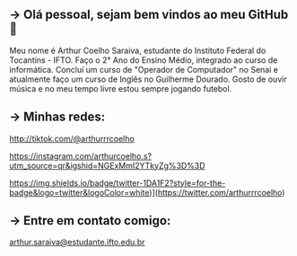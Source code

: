 ## -> Olá pessoal, sejam bem vindos ao meu GitHub 👋

Meu nome é Arthur Coelho Saraiva, estudante do Instituto Federal do Tocantins - IFTO. Faço o 2° Ano do Ensino Médio, integrado ao curso de informática. Concluí um curso de "Operador de Computador" no Senai e atualmente faço um curso de Inglês no Guilherme Dourado. Gosto de ouvir música e no meu tempo livre estou sempre jogando futebol.


## -> Minhas redes:
http://tiktok.com/@arthurrrcoelho

https://instagram.com/arthurcoelho.s?utm_source=qr&igshid=NGExMmI2YTkyZg%3D%3D

https://img.shields.io/badge/twitter-1DA1F2?style=for-the-badge&logo=twitter&logoColor=white)](https://twitter.com/arthurrrcoelho)

## -> Entre em contato comigo:
arthur.saraiva@estudante.ifto.edu.br
